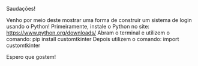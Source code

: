 Saudações!

Venho por meio deste mostrar uma forma de construir um sistema de login usando o Python!
Primeiramente, instale o Python no site: https://www.python.org/downloads/
Abram o terminal e utilizem o comando: pip install customtkinter
Depois utilizem o comando: import customtkinter

Espero que gostem!
